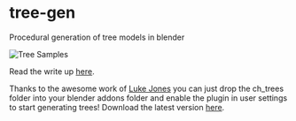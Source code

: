 # tree-gen
Procedural generation of tree models in blender

![Tree Samples](http://chewitt.me/Folio/Trees.jpg)

Read the write up [here](http://chewitt.me/Papers/CTH-Dissertation-2017.pdf).

Thanks to the awesome work of [Luke Jones](https://github.com/luketimothyjones) you can just drop the ch_trees folder into your blender addons folder and enable the plugin in user settings to start generating trees! Download the latest version [here](https://github.com/friggog/tree-gen/archive/master.zip).
